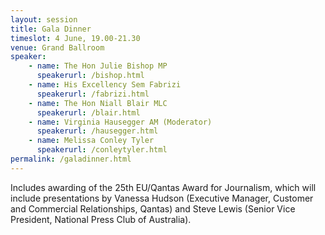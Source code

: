 ```yaml
---
layout: session
title: Gala Dinner
timeslot: 4 June, 19.00-21.30
venue: Grand Ballroom
speaker:
    - name: The Hon Julie Bishop MP
      speakerurl: /bishop.html
    - name: His Excellency Sem Fabrizi
      speakerurl: /fabrizi.html
    - name: The Hon Niall Blair MLC
      speakerurl: /blair.html
    - name: Virginia Hausegger AM (Moderator)
      speakerurl: /hausegger.html
    - name: Melissa Conley Tyler
      speakerurl: /conleytyler.html
permalink: /galadinner.html
---
```


Includes awarding of the 25th EU/Qantas Award for Journalism, which will include presentations by Vanessa Hudson (Executive Manager, Customer and Commercial Relationships, Qantas) and Steve Lewis (Senior Vice President, National Press Club of Australia).
